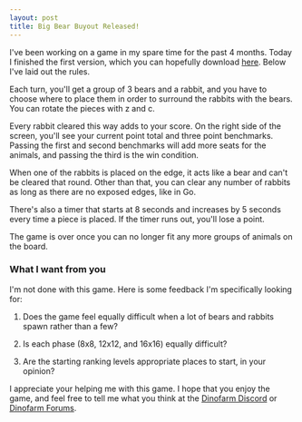 ```yaml
---
layout: post
title: Big Bear Buyout Released!
---
```


I've been working on a game in my spare time for the past 4 months. Today I finished the first version, which you can hopefully download [here](/downloads/Big-Bear-Buyout-v1.zip). Below I've laid out the rules.

Each turn, you'll get a group of 3 bears and a rabbit, and you have to choose where to place them in order to surround the rabbits with the bears. You can rotate the pieces with z and c.

Every rabbit cleared this way adds to your score. On the right side of the screen, you'll see your current point total and three point benchmarks. Passing the first and second benchmarks will add more seats for the animals, and passing the third is the win condition.

When one of the rabbits is placed on the edge, it acts like a bear and can't be cleared that round. Other than that, you can clear any number of rabbits as long as there are no exposed edges, like in Go.

There's also a timer that starts at 8 seconds and increases by 5 seconds every time a piece is placed. If the timer runs out, you'll lose a point.

The game is over once you can no longer fit any more groups of animals on the board.

### What I want from you

I'm not done with this game. Here is some feedback I'm specifically looking for:

1. Does the game feel equally difficult when a lot of bears and rabbits spawn rather than a few?

2. Is each phase (8x8, 12x12, and 16x16) equally difficult?

3. Are the starting ranking levels appropriate places to start, in your opinion?

I appreciate your helping me with this game. I hope that you enjoy the game, and feel free to tell me what you think at the [Dinofarm Discord](https://discord.gg/8PPwfDY) or [Dinofarm Forums](http://www.dinofarmgames.com/forum/index.php).
